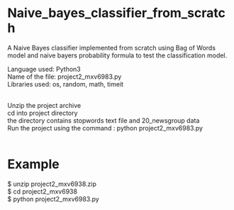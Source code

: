 # Naive_bayes_classifier_from_scratch
A Naive Bayes classifier implemented from scratch using Bag of Words model and naive bayers probability formula to test the classification model.
<br/>

Language used: Python3 <br/>
Name of the file: project2_mxv6983.py <br/>
Libraries used: os, random, math, timeit <br/>
<br/>

Unzip the project archive <br/>
cd into project directory <br/>
the directory contains stopwords text file and 20_newsgroup data <br/>
Run the project using the command : python project2_mxv6983.py <br/>
<br/>

# Example
$ unzip project2_mxv6938.zip <br/>
$ cd project2_mxv6938 <br/>
$ python project2_mxv6983.py <br/>
